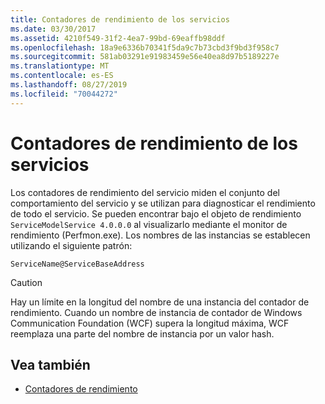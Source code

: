 ```yaml
---
title: Contadores de rendimiento de los servicios
ms.date: 03/30/2017
ms.assetid: 4210f549-31f2-4ea7-99bd-69eaffb98ddf
ms.openlocfilehash: 18a9e6336b70341f5da9c7b73cbd3f9bd3f958c7
ms.sourcegitcommit: 581ab03291e91983459e56e40ea8d97b5189227e
ms.translationtype: MT
ms.contentlocale: es-ES
ms.lasthandoff: 08/27/2019
ms.locfileid: "70044272"
---
```

# <a name="service-performance-counters"></a>Contadores de rendimiento de los servicios
Los contadores de rendimiento del servicio miden el conjunto del comportamiento del servicio y se utilizan para diagnosticar el rendimiento de todo el servicio. Se pueden encontrar bajo el objeto de rendimiento `ServiceModelService 4.0.0.0` al visualizarlo mediante el monitor de rendimiento (Perfmon.exe). Los nombres de las instancias se establecen utilizando el siguiente patrón:  
  
```  
ServiceName@ServiceBaseAddress  
```  
  
> [!CAUTION]
> Hay un límite en la longitud del nombre de una instancia del contador de rendimiento. Cuando un nombre de instancia de contador de Windows Communication Foundation (WCF) supera la longitud máxima, WCF reemplaza una parte del nombre de instancia por un valor hash.  
  
## <a name="see-also"></a>Vea también

- [Contadores de rendimiento](../../../../../docs/framework/wcf/diagnostics/performance-counters/index.md)
